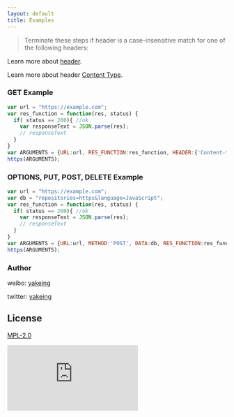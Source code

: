 ```yaml
---
layout: default
title: Examples
---
```


> Terminate these steps if header is a case-insensitive match for one of the following headers:

Learn more about [header](/pages/Header.html).

Learn more about header [Content Type](/pages/ContentType.html).

### GET Example

```javascript
var url = "https://example.com";
var res_function = function(res, status) {
  if( status == 200){ //ok
  	var responseText = JSON.parse(res);
  	// responseText
  }
}
var ARGUMENTS = {URL:url, RES_FUNCTION:res_function, HEADER:{'Content-type':'application/json;charset=UTF-8'}};
https(ARGUMENTS);
```

### OPTIONS, PUT, POST, DELETE Example

```javascript
var url = "https://example.com";
var db = "repositories=https&language=JavaScript";
var res_function = function(res, status) {
  if( status == 200){ //ok
  	var responseText = JSON.parse(res);
  	// responseText
  }
}
var ARGUMENTS = {URL:url, METHOD:'POST', DATA:db, RES_FUNCTION:res_function};
https(ARGUMENTS);
```

### Author

weibo: [yakeing](https://weibo.com/yakeing)

twitter: [yakeing](https://twitter.com/yakeing)

## License

[MPL-2.0](https://github.com/yakeing/https.js/blob/main/LICENSE)

[![license](https://badgen.net/github/license/yakeing/https.js?color=FE7D37&icon=github)](https://github.com/yakeing/https.js/blob/main/LICENSE)
